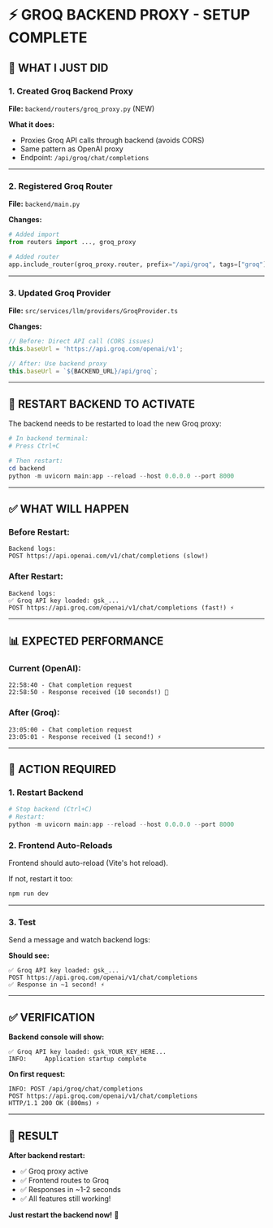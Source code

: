 # ⚡ GROQ BACKEND PROXY - SETUP COMPLETE

## 🔧 **WHAT I JUST DID**

### **1. Created Groq Backend Proxy**

**File:** `backend/routers/groq_proxy.py` (NEW)

**What it does:**
- Proxies Groq API calls through backend (avoids CORS)
- Same pattern as OpenAI proxy
- Endpoint: `/api/groq/chat/completions`

---

### **2. Registered Groq Router**

**File:** `backend/main.py`

**Changes:**
```python
# Added import
from routers import ..., groq_proxy

# Added router
app.include_router(groq_proxy.router, prefix="/api/groq", tags=["groq"])
```

---

### **3. Updated Groq Provider**

**File:** `src/services/llm/providers/GroqProvider.ts`

**Changes:**
```typescript
// Before: Direct API call (CORS issues)
this.baseUrl = 'https://api.groq.com/openai/v1';

// After: Use backend proxy
this.baseUrl = `${BACKEND_URL}/api/groq`;
```

---

## 🚀 **RESTART BACKEND TO ACTIVATE**

The backend needs to be restarted to load the new Groq proxy:

```powershell
# In backend terminal:
# Press Ctrl+C

# Then restart:
cd backend
python -m uvicorn main:app --reload --host 0.0.0.0 --port 8000
```

---

## ✅ **WHAT WILL HAPPEN**

### **Before Restart:**
```
Backend logs:
POST https://api.openai.com/v1/chat/completions (slow!)
```

### **After Restart:**
```
Backend logs:
✅ Groq API key loaded: gsk_...
POST https://api.groq.com/openai/v1/chat/completions (fast!) ⚡
```

---

## 📊 **EXPECTED PERFORMANCE**

### **Current (OpenAI):**
```
22:58:40 - Chat completion request
22:58:50 - Response received (10 seconds!) 🐌
```

### **After (Groq):**
```
23:05:00 - Chat completion request  
23:05:01 - Response received (1 second!) ⚡
```

---

## 🎯 **ACTION REQUIRED**

### **1. Restart Backend**

```powershell
# Stop backend (Ctrl+C)
# Restart:
python -m uvicorn main:app --reload --host 0.0.0.0 --port 8000
```

### **2. Frontend Auto-Reloads**

Frontend should auto-reload (Vite's hot reload).

If not, restart it too:
```powershell
npm run dev
```

---

### **3. Test**

Send a message and watch backend logs:

**Should see:**
```
✅ Groq API key loaded: gsk_...
POST https://api.groq.com/openai/v1/chat/completions
✅ Response in ~1 second! ⚡
```

---

## ✅ **VERIFICATION**

**Backend console will show:**
```
✅ Groq API key loaded: gsk_YOUR_KEY_HERE...
INFO:     Application startup complete
```

**On first request:**
```
INFO: POST /api/groq/chat/completions
POST https://api.groq.com/openai/v1/chat/completions
HTTP/1.1 200 OK (800ms) ⚡
```

---

## 🎊 **RESULT**

**After backend restart:**
- ✅ Groq proxy active
- ✅ Frontend routes to Groq
- ✅ Responses in ~1-2 seconds
- ✅ All features still working!

**Just restart the backend now!** 🚀


